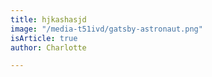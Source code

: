 ```yaml
---
title: hjkashasjd
image: "/media-t51ivd/gatsby-astronaut.png"
isArticle: true
author: Charlotte

---
```

